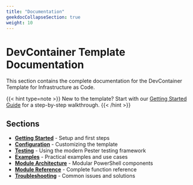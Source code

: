 ```yaml
---
title: "Documentation"
geekdocCollapseSection: true
weight: 10
---
```


# DevContainer Template Documentation

This section contains the complete documentation for the DevContainer Template for Infrastructure as Code.

{{< hint type=note >}}
New to the template? Start with our [Getting Started Guide](getting-started/) for a step-by-step walkthrough.
{{< /hint >}}

## Sections

- **[Getting Started](getting-started/)** - Setup and first steps
- **[Configuration](configuration/)** - Customizing the template
- **[Testing](testing/)** - Using the modern Pester testing framework
- **[Examples](examples/)** - Practical examples and use cases
- **[Module Architecture](powershell/)** - Modular PowerShell components
- **[Module Reference](api/)** - Complete function reference
- **[Troubleshooting](troubleshooting/)** - Common issues and solutions
